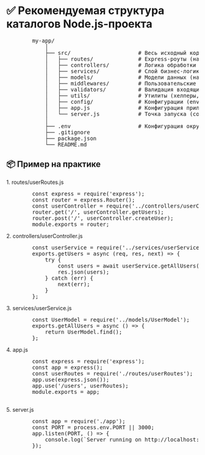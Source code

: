 <h1>✅ Рекомендуемая структура каталогов Node.js-проекта</h1>

<pre>
		my-app/
			│
			├── src/                     # Весь исходный код
			│   ├── routes/              # Express-роуты (например, userRouter.js)
			│   ├── controllers/         # Логика обработки запросов (UserController.js)
			│   ├── services/            # Слой бизнес-логики (работа с БД, API и т.д.)
			│   ├── models/              # Модели данных (например, Mongoose или Prisma)
			│   ├── middlewares/         # Пользовательские middleware
			│   ├── validators/          # Валидация входящих данных (Joi/Zod)
			│   ├── utils/               # Утилиты (хелперы, форматтеры, генераторы)
			│   ├── config/              # Конфигурации (env, db, app settings)
			│   ├── app.js               # Конфигурация приложения Express
			│   └── server.js            # Точка запуска (создает сервер, слушает порт)
			│
			├── .env                     # Конфигурация окружения
			├── .gitignore
			├── package.json
			└── README.md
</pre>

<h2>📦 Пример на практике</h2>
<p>1. routes/userRoutes.js</p>

<pre>
		const express = require('express');
		const router = express.Router();
		const userController = require('../controllers/userController');
		router.get('/', userController.getUsers);
		router.post('/', userController.createUser);
		module.exports = router;
</pre>

<p>2. controllers/userController.js</p>
<pre>
		const userService = require('../services/userService');
    	exports.getUsers = async (req, res, next) => {
    		try {
    			const users = await userService.getAllUsers();
    			res.json(users);
    		} catch (err) {
    			next(err);
    		}
    	};
</pre>

<p>3. services/userService.js</p>
<pre>
		const UserModel = require('../models/UserModel');
    	exports.getAllUsers = async () => {
    		return UserModel.find();
    	};
</pre>

<p>4. app.js</p>
<pre>
		const express = require('express');
		const app = express();
		const userRoutes = require('./routes/userRoutes');
    	app.use(express.json());
    	app.use('/users', userRoutes);
    	module.exports = app;

</pre>

<p>5. server.js</p>
<pre>
		const app = require('./app');
		const PORT = process.env.PORT || 3000;
    	app.listen(PORT, () => {
    		console.log(`Server running on http://localhost:${PORT}`);
    	});
</pre>
